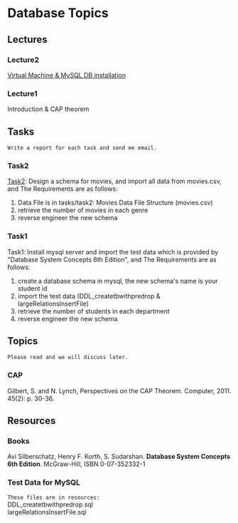 # Database Topics

## Lectures

### Lecture2
[Virtual Machine & MySQL DB installation](./docs/DbSystemLabEnvForMysql.pdf)

### Lecture1
Introduction & CAP theorem

## Tasks
`Write a report for each task and send me email.`

### Task2
[Task2](./tasks/task2): Design a schema for movies, and import all data from movies.csv, and The Requirements are as follows: <bt/>
1. Data File is in tasks/task2: Movies Data File Structure (movies.csv)
2. retrieve the number of movies in each genre
3. reverse engineer the new schema

### Task1
Task1: Install mysql server and import the test data which is provided by "Database System Concepts 6th Edition", and The Requirements are as follows: <bt/>
1. create a database schema in mysql, the new schema's name is your student id
2. import the test data (DDL_createtbwithpredrop & largeRelationsInsertFile)
3. retrieve the number of students in each department
4. reverse engineer the new schema



## Topics
`Please read and we will discuss later.`

### CAP
Gilbert, S. and N. Lynch, Perspectives on the CAP Theorem. Computer, 2011. 45(2): p. 30-36. 



## Resources

### Books

Avi Silberschatz, Henry F. Korth, S. Sudarshan. **Database System Concepts 6th Edition**. McGraw-Hill, ISBN 0-07-352332-1


### Test Data for MySQL
`These files are in resources:`<br/>
DDL_createtbwithpredrop.sql<br/>
largeRelationsInsertFile.sql